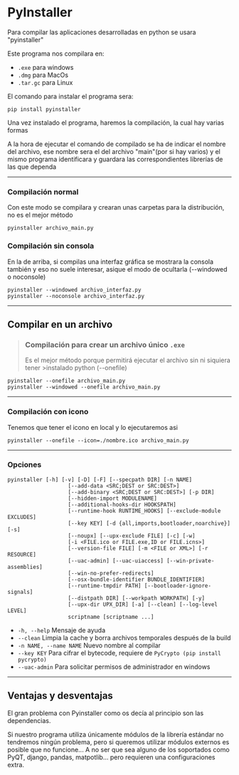 # PyInstaller

Para compilar las aplicaciones desarrolladas en python se usara "pyinstaller"

Este programa nos compilara en:
- ``.exe`` para windows
- ``.dmg`` para MacOs
- ``.tar.gc`` para Linux

El comando para instalar el programa sera:
```
pip install pyinstaller
```

Una vez instalado el programa, haremos la compilación, la cual hay varias formas

A la hora de ejecutar el comando de compilado se ha de indicar el nombre del archivo, ese nombre sera el del archivo "main"(por si hay varios) y el mismo programa identificara y guardara las correspondientes librerías de las que dependa

---

### Compilación normal
Con este modo se compilara y crearan unas carpetas para la distribución, no es el mejor método
```
pyinstaller archivo_main.py
```

### Compilación sin consola
En la de arriba, si compilas una interfaz gráfica se mostrara la consola también y eso no suele interesar, asique el modo de ocultarla (--windowed o noconsole)
```
pyinstaller --windowed archivo_interfaz.py
pyinstaller --noconsole archivo_interfaz.py
```

---

## Compilar en un archivo
> ### Compilación para crear un archivo único ``.exe``
>Es el mejor método porque permitirá ejecutar el archivo sin ni siquiera tener >instalado python (--onefile)
```
pyinstaller --onefile archivo_main.py
pyinstaller --windowed --onefile archivo_main.py
```

---

### Compilación con icono
Tenemos que tener el icono en local y lo ejecutaremos asi
```
pyinstaller --onefile --icon=./nombre.ico archivo_main.py
```
---

### Opciones

````
pyinstaller [-h] [-v] [-D] [-F] [--specpath DIR] [-n NAME]
                   [--add-data <SRC;DEST or SRC:DEST>]
                   [--add-binary <SRC;DEST or SRC:DEST>] [-p DIR]
                   [--hidden-import MODULENAME]
                   [--additional-hooks-dir HOOKSPATH]
                   [--runtime-hook RUNTIME_HOOKS] [--exclude-module EXCLUDES]
                   [--key KEY] [-d {all,imports,bootloader,noarchive}] [-s]
                   [--noupx] [--upx-exclude FILE] [-c] [-w]
                   [-i <FILE.ico or FILE.exe,ID or FILE.icns>]
                   [--version-file FILE] [-m <FILE or XML>] [-r RESOURCE]
                   [--uac-admin] [--uac-uiaccess] [--win-private-assemblies]
                   [--win-no-prefer-redirects]
                   [--osx-bundle-identifier BUNDLE_IDENTIFIER]
                   [--runtime-tmpdir PATH] [--bootloader-ignore-signals]
                   [--distpath DIR] [--workpath WORKPATH] [-y]
                   [--upx-dir UPX_DIR] [-a] [--clean] [--log-level LEVEL]
                   scriptname [scriptname ...]
````

- ``-h, --help`` Mensaje de ayuda
- ``--clean`` Limpia la cache y borra archivos temporales después de la build
- ``-n NAME, --name NAME`` Nuevo nombre al compilar
- ``--key KEY`` Para cifrar el bytecode, requiere de ``PyCrypto (pip install pycrypto)``
- ``--uac-admin`` Para solicitar permisos de administrador en windows

---

## Ventajas y desventajas
El gran problema con Pyinstaller como os decía al principio son las dependencias.

Si nuestro programa utiliza únicamente módulos de la librería estándar no tendremos ningún problema, pero si queremos utilizar módulos externos es posible que no funcione... A no ser que sea alguno de los soportados como PyQT, django, pandas, matpotlib... pero requieren una configuraciones extra.